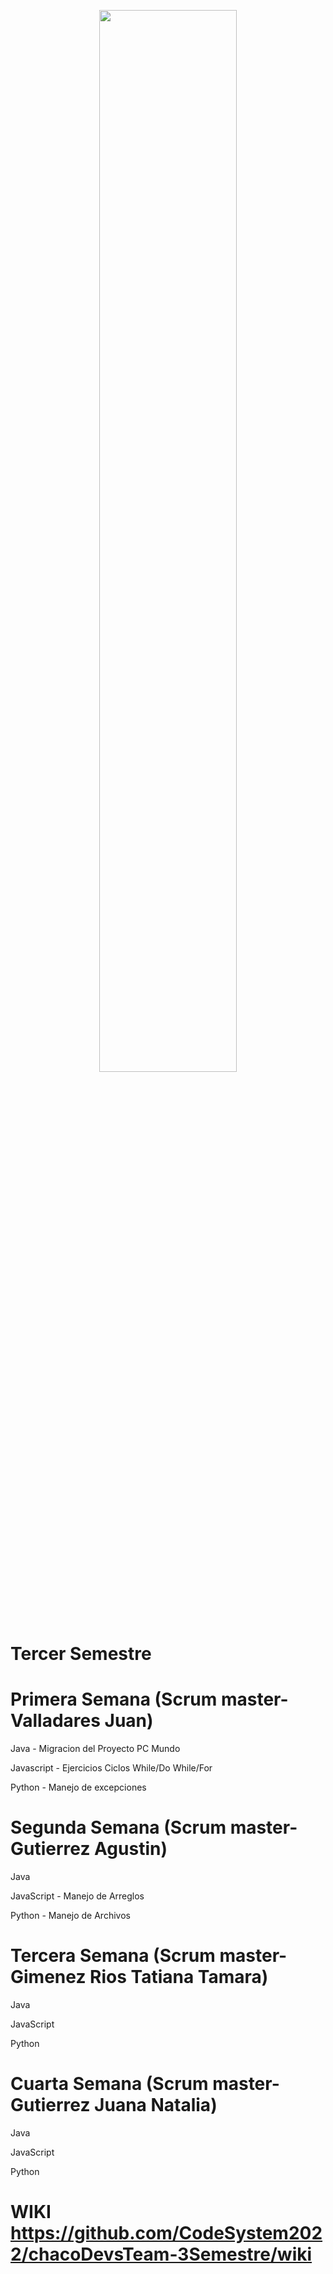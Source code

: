 <p align="center" width="100%">
    <img width="66%" src="https://user-images.githubusercontent.com/70241433/232639040-e612842b-8f49-4208-a575-4880aa5cf110.jpeg"> 
</p>

# Tercer Semestre

# Primera Semana (Scrum master-Valladares Juan)

  Java - Migracion del Proyecto PC Mundo
  
  Javascript - Ejercicios Ciclos While/Do While/For
  
  Python - Manejo de excepciones
  
# Segunda Semana (Scrum master-Gutierrez Agustin)

  Java
  
  JavaScript - Manejo de Arreglos 
  
  Python - Manejo de Archivos 
  
  # Tercera Semana (Scrum master-Gimenez Rios Tatiana Tamara)
  
  Java
  
  JavaScript 
  
  Python 
  
   # Cuarta Semana (Scrum master-Gutierrez Juana Natalia)
  
  Java
  
  JavaScript 
  
  Python 
  
  # WIKI https://github.com/CodeSystem2022/chacoDevsTeam-3Semestre/wiki
